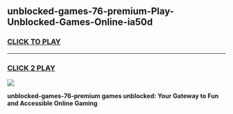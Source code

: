 
## unblocked-games-76-premium-Play-Unblocked-Games-Online-ia50d
<h3>
<a href="https://premium76.site?title=unblocked-games-76-premium&ref=25A">CLICK TO PLAY</a></h3>
<hr>

<h3>
<a href="https://premium76.site?title=unblocked-games-76-premium&ref=25A">CLICK 2 PLAY</a>
  
</h3>

<a href="https://premium76.site?title=unblocked-games-76-premium&ref=25A"><img src="https://clearcache.store/games.png"></a>


**unblocked-games-76-premium games unblocked: Your Gateway to Fun and Accessible Online Gaming**

